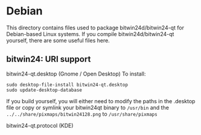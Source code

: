 
Debian
====================
This directory contains files used to package bitwin24d/bitwin24-qt
for Debian-based Linux systems. If you compile bitwin24d/bitwin24-qt yourself, there are some useful files here.

## bitwin24: URI support ##


bitwin24-qt.desktop  (Gnome / Open Desktop)
To install:

	sudo desktop-file-install bitwin24-qt.desktop
	sudo update-desktop-database

If you build yourself, you will either need to modify the paths in
the .desktop file or copy or symlink your bitwin24qt binary to `/usr/bin`
and the `../../share/pixmaps/bitwin24128.png` to `/usr/share/pixmaps`

bitwin24-qt.protocol (KDE)

